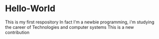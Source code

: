 # Hello-World
This is my first respository
In fact I'm a newbie programming, i'm studying the career of Technologies and computer systems
This is a new contribution
